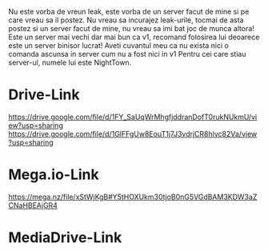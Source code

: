 Nu este vorba de vreun leak, este vorba de un server facut de mine si pe care vreau sa il postez.
Nu vreau sa incurajez leak-urile, tocmai de asta postez si un server facut de mine, nu vreau sa imi bat joc de munca altora!
Este un server mai vechi dar mai bun ca v1, recomand folosirea lui deoarece este un server binisor lucrat!
Aveti cuvantul meu ca nu exista nici o comanda ascunsa in server cum nu a fost nici in v1
Pentru cei care stiau server-ul, numele lui este NightTown.

# Drive-Link
https://drive.google.com/file/d/1FY_SaUqWrMhgfjddranDofT0rukNUkmU/view?usp=sharing
https://drive.google.com/file/d/1GlFFgUw8EouT1j7J3vdrjCR8hlvc82Va/view?usp=sharing

# Mega.io-Link
https://mega.nz/file/xStWjKgB#Y5tHOXUkm30tjoB0nG5VGdBAM3KDW3aZCNaHBEAjGR4

# MediaDrive-Link
